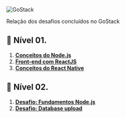 <img alt="GoStack" src="https://storage.googleapis.com/golden-wind/bootcamp-gostack/header-desafios.png" />

<p>Relação dos desafios concluídos no GoStack</p> 

## 📄 Nível 01. 
 1. **[Conceitos do Node.js](https://github.com/lucaxsilveira/desafio-conceitos-node)**
 2. **[Front-end com ReactJS](https://github.com/lucaxsilveira/conceitos-reactjs)**
 2. **[Conceitos do React Native](https://github.com/lucaxsilveira/conceitos-react-native)**

## :bookmark_tabs: Nível 02. 
1. **[Desafio: Fundamentos Node.js](https://github.com/lucaxsilveira/desafio-fundamentos-nodejs)**
2. **[Desafio: Database upload](https://github.com/lucaxsilveira/template-typeorm-upload)**
